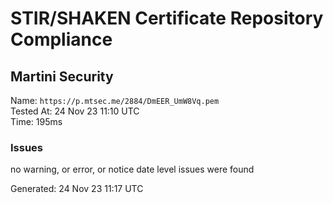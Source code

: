 # STIR/SHAKEN Certificate Repository Compliance

## Martini Security

Name: `https://p.mtsec.me/2884/DmEER_UmW8Vq.pem`\
Tested At: 24 Nov 23 11:10 UTC\
Time: 195ms

### Issues

no warning, or error, or notice date level issues were found

Generated: 24 Nov 23 11:17 UTC